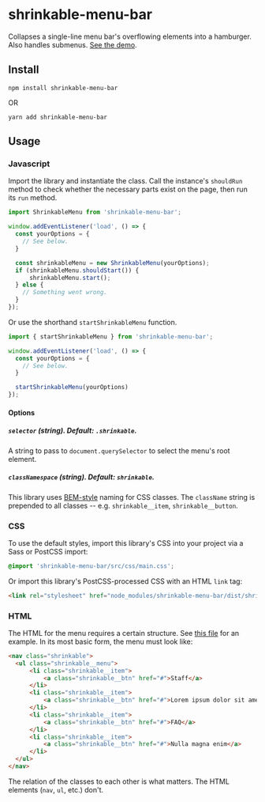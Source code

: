 # shrinkable-menu-bar

Collapses a single-line menu bar's overflowing elements into a hamburger. Also handles submenus. [See the demo](https://colbycommunications.github.io/shrinkable-menu-bar/example/).

## Install

```
npm install shrinkable-menu-bar
```

OR

```
yarn add shrinkable-menu-bar
```

## Usage

### Javascript

Import the library and instantiate the class. Call the instance's `shouldRun` method to check whether the necessary parts exist on the page, then run its `run` method.

```Javascript
import ShrinkableMenu from 'shrinkable-menu-bar';

window.addEventListener('load', () => {
  const yourOptions = {
    // See below.
  }

  const shrinkableMenu = new ShrinkableMenu(yourOptions);
  if (shrinkableMenu.shouldStart()) {
      shrinkableMenu.start();
  } else {
    // Something went wrong.
  }
});
```

Or use the shorthand `startShrinkableMenu` function.

```Javascript
import { startShrinkableMenu } from 'shrinkable-menu-bar';

window.addEventListener('load', () => {
  const yourOptions = {
    // See below.
  }

  startShrinkableMenu(yourOptions)
});
```

#### Options

##### `selector` (string). Default: `.shrinkable`.

A string to pass to `document.querySelector` to select the menu's root element.

##### `classNamespace` (string). Default: `shrinkable`.

This library uses [BEM-style](http://getbem.com/naming/) naming for CSS classes. The `className` string is prepended to all classes -- e.g. `shrinkable__item`, `shrinkable__button`.

### CSS

To use the default styles, import this library's CSS into your project via a Sass or PostCSS import:

```CSS
@import 'shrinkable-menu-bar/src/css/main.css';
```

Or import this library's PostCSS-processed CSS with an HTML `link` tag:

```HTML
<link rel="stylesheet" href="node_modules/shrinkable-menu-bar/dist/shrinkable-menu-bar.min.css" />
```

### HTML

The HTML for the menu requires a certain structure. See [this file](example/src/index.html) for an example. In its most basic form, the menu must look like:

```HTML
<nav class="shrinkable">
  <ul class="shrinkable__menu">
      <li class="shrinkable__item">
          <a class="shrinkable__btn" href="#">Staff</a>
      </li>
      <li class="shrinkable__item">
          <a class="shrinkable__btn" href="#">Lorem ipsum dolor sit amet</a>
      </li>
      <li class="shrinkable__item">
          <a class="shrinkable__btn" href="#">FAQ</a>
      </li>
      <li class="shrinkable__item">
          <a class="shrinkable__btn" href="#">Nulla magna enim</a>
      </li>
  </ul>
</nav>
```

The relation of the classes to each other is what matters. The HTML elements (`nav`, `ul`, etc.) don't.
